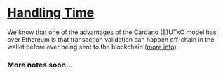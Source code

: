 # [Handling Time](https://youtu.be/6_rfCCY9_gY?t=422)

We know that one of the advantages of the Cardano (E)UTxO model has over Ethereum is that transaction validation can happen off-chain in the wallet before ever being sent to the blockchain ([more info]("/lecture01/1_The-(E)UTxO-Model.md#comparison-cardano-vs-ethereum")).

### More notes soon...
